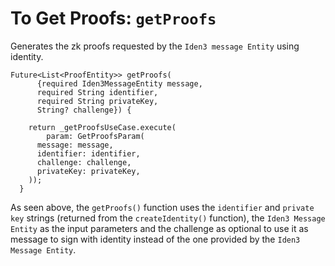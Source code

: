 # To Get Proofs: `getProofs` 
 
Generates the zk proofs requested by the `Iden3 message Entity` using identity.
 
```
Future<List<ProofEntity>> getProofs(
      {required Iden3MessageEntity message,
      required String identifier,
      required String privateKey,
      String? challenge}) {

    return _getProofsUseCase.execute(
        param: GetProofsParam(
      message: message,
      identifier: identifier,
      challenge: challenge,
      privateKey: privateKey,
    ));
  }
```
As seen above, the `getProofs()` function uses the `identifier` and `private key` strings (returned from the `createIdentity()` function), the `Iden3 Message Entity` as the input parameters and the challenge as optional to use it as message to sign with identity instead of the one provided by the `Iden3 Message Entity`.

